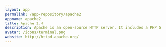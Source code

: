 ```yaml
---
layout: app
permalink: /app-repository/apache2
appname: apache2
title: Apache 2.4
description: Apache is an open-source HTTP server. It includes a PHP 5.6 runtime.
avatar: /icons/terminal.png
website: http://httpd.apache.org/
---
```


